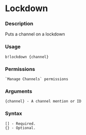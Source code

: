 # Lockdown

### **Description**

Puts a channel on a lockdown

### Usage

```
b!lockdown {channel}
```

### Permissions

```
`Manage Channels` permissions
```

### Arguments

```
{channel} - A channel mention or ID
```

### Syntax

```
[] - Required.
{} - Optional.
```
